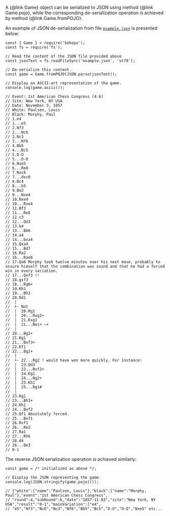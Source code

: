 A {@link Game} object can be serialized to JSON using method {@link Game.pojo}, while the corresponding de-serialization operation
is achieved by method {@link Game.fromPOJO}.

An example of JSON de-serialization from file [`example.json`](media://example.json) is presented below:

```
const { Game } = require('kokopu');
const fs = require('fs');

// Read the content of the JSON file provided above
const jsonText = fs.readFileSync('example.json', 'utf8');

// De-serialize this content.
const game = Game.fromPOJO(JSON.parse(jsonText));

// Display an ASCII-art representation of the game.
console.log(game.ascii());

// Event: 1st American Chess Congress (4.6)
// Site: New York, NY USA
// Date: November 3, 1857
// White: Paulsen, Louis
// Black: Morphy, Paul
// 1.e4
// 1...e5
// 2.Nf3
// 2...Nc6
// 3.Nc3
// 3...Nf6
// 4.Bb5
// 4...Bc5
// 5.O-O
// 5...O-O
// 6.Nxe5
// 6...Re8
// 7.Nxc6
// 7...dxc6
// 8.Bc4
// 8...b5
// 9.Be2
// 9...Nxe4
// 10.Nxe4
// 10...Rxe4
// 11.Bf3
// 11...Re6
// 12.c3
// 12...Qd3
// 13.b4
// 13...Bb6
// 14.a4
// 14...bxa4
// 15.Qxa4
// 15...Bd7
// 16.Ra2
// 16...Rae8
// 17.Qa6 Morphy took twelve minutes over his next move, probably to assure himself that the combination was sound and that he had a forced win in every variation.
// 17...Qxf3 !!
// 18.gxf3
// 18...Rg6+
// 19.Kh1
// 19...Bh3
// 20.Rd1
//  |
//  +- Not
//  |  20.Rg1
//  |  20...Rxg1+
//  |  21.Kxg1
//  |  21...Re1+ −+
//  |
// 20...Bg2+
// 21.Kg1
// 21...Bxf3+
// 22.Kf1
// 22...Bg2+
//  |
//  +- 22...Rg2 ! would have won more quickly. For instance:
//  |  23.Qd3
//  |  23...Rxf2+
//  |  24.Kg1
//  |  24...Rg2+
//  |  25.Kh1
//  |  25...Rg1#
//  |
// 23.Kg1
// 23...Bh3+
// 24.Kh1
// 24...Bxf2
// 25.Qf1 Absolutely forced.
// 25...Bxf1
// 26.Rxf1
// 26...Re2
// 27.Ra1
// 27...Rh6
// 28.d4
// 28...Be3
// 0-1
```

The reverse JSON serialization operation is achieved similarly:

```
const game = /* initialized as above */;

// Display the JSON representing the game.
console.log(JSON.stringify(game.pojo()));

// {"white":{"name":"Paulsen, Louis"},"black":{"name":"Morphy, Paul"},"event":"1st American Chess Congress",
// "round":4,"subRound":6,"date":"1857-11-03","site":"New York, NY USA","result":"0-1","mainVariation":["e4",
// "e5","Nf3","Nc6","Nc3","Nf6","Bb5","Bc5","O-O","O-O","Nxe5" etc...
```
